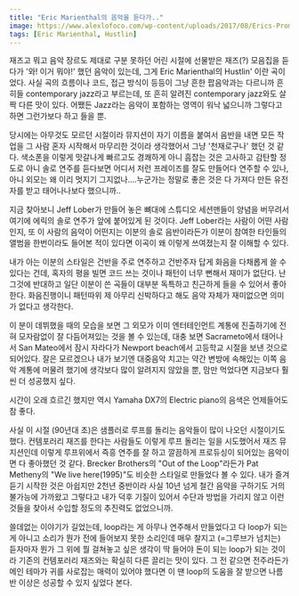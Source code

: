 ```yaml
---
title: "Eric Marienthal의 음악을 듣다가.."
image: https://www.alexlofoco.com/wp-content/uploads/2017/08/Erics-Promo-Pic-1.jpg
tags: [Eric Marienthal, Hustlin]
---
```


재즈고 뭐고 음악 장르도 제대로 구분 못하던 어린 시절에 선물받은 재즈(?) 모음집을 듣다가 '와! 이거 뭐야!' 했던 음악이 있는데, 그게 Eric Marienthal의 Hustlin' 이란 곡이었다. 사실 곡의 흐름이나 코드, 접근 방식이 등등이 그냥 흔한 팝음악과는 다르니까 흔히들 contemporary jazz라고 부르는데, 또 흔히 알려진 contemporary jazz와도 살짝 다른 맛이 있다. 어쨌든 Jazz라는 음악이 포함하는 영역이 워낙 넓으니까 그렇다고 하면 그런가보다 하고 들을 뿐. 

당시에는 아무것도 모르던 시절이라 뮤지션이 자기 이름을 붙여서 음반을 내면 모든 작업을 그 사람 혼자 시작해서 마무리한 것이라 생각했어서 그냥 '천재로구나' 했던 것 같다. 색소폰을 이렇게 맛갈나게 빠르고도 경쾌하게 아니 흠잡는 것은 고사하고 감탄할 정도로 아니 솔로 연주를 듣다보면 어디서 저런 프레이즈를 잘도 만들어다 연주할 수 있나, 아니 외모는 왜 이리 멋지기 그지없나....누군가는 정말로 좋은 것은 다 가져다 만든 유전자를 받고 태어나나보다 했으니까..

지금 찾아보니 Jeff Lober가 만들어 놓은 뼈대에 스튜디오 세션맨들이 양념을 버무려서 여기에 에릭의 솔로 연주가 앞에 붙어있게 된 것이다. Jeff Lober라는 사람이 어떤 사람인지, 또 이 사람의 음악이 어떤지는 이분의 솔로 음반이라든가 이분이 참여한 타인들의 앨범을 한번이라도 들어본 적이 있다면 이곡이 왜 이렇게 쓰여졌는지 잘 이해할 수 있다. 

내가 아는 이분의 스타일은 건반을 주로 연주하고 건반주자 답게 화음을 다채롭게 쓸 수 있다는 건데, 혹자의 평을 빌면 코드 쓰는 것이나 패턴이 너무 뻔해서 재미가 없단다. 난 그것에 반대하고 일단 이분이 쓴 곡들이 대부분 독특하고 친근하게 들을 수 있어서 좋아한다. 화음진행이니 패턴따위 제 아무리 신박하다고 해도 음악 자체가 재미없으면 의미가 없다고 생각한다. 

이 분이 데뷔했을 때의 모습을 보면 그 외모가 이미 엔터테인먼트 계통에 진출하기에 전혀 모자람없이 잘 다듬어져있는 것을 볼 수 있는데, 대충 보면 Sacrameto에서 태어나서 San Mateo에서 잠시 자라다가 Newport beach에서 고등학교 시절을 보낸 것으로 되어있다. 잘은 모르겠으나 내가 보기엔 대중음악 치고는 약간 변방에 속해있는 이쪽 음악 계통에 머물려 했기에 생각보다 많이 알려지지 않았을 뿐, 맘만 먹었다면 지금보다 훨씬 더 성공했지 싶다. 

시간이 오래 흐르긴 했지만 역시 Yamaha DX7의 Electric piano의 음색은 언제들어도 참 좋다. 

사실 이 시절 (90년대 초)은 샘플러로 루프를 돌리는 음악들이 많이 나오던 시절이기도 했다. 컨템포러리 재즈를 한다는 사람들도 이렇게 루프 돌리는 일을 시도했어서 재즈 뮤지션인데 이렇게 루프위에서 즉흥 연주를 잘 하고 깔끔하게 프로듀싱이 되어있는 음악이면 다 좋아했던 것 같다. Brecker Brothers의 "Out of the Loop"라든가 Pat Metheny의 "We live here(1995)"도 비슷한 스타일로 만들었다 볼 수 있다. 내가 즐겨 듣기 시작한 것은 아쉽지만 2천년 중반이라 사실 10년 넘게 철간 음악을 구하기도 거의 불가능에 가까왔고 그렇다고 내가 덕후 기질이 있어서 수단과 방법을 가리지 않고 이런 것들을 찾아서 수입할 정도의 추진력도 없었으니까.

쓸데없는 이야기가 길었는데, loop라는 게 아무나 연주해서 만들었다고 다 loop가 되는 게 아니고 소리가 뭔가 전에 들어보지 못한 소리인데 매우 찰지고 (=그루브가 넘치는) 듣자마자 뭔가 그 위에 뭘 걸쳐놓고 싶은 생각이 딱 들어야 돈이 되는 loop가 되는 것이라 기존의 컨템포러리 재즈와는 확실히 다른 끌리는 맛이 있다. 그 전 같으면 전주라든가 메인 테마가 귀를 사로잡는 매력이 있어야 했다면 이 땐 loop의 도움을 잘 받으면 나름 반 이상은 성공할 수 있지 싶었다 본다. 